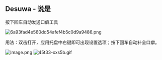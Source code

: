 ﻿## Desuwa - 说是
按下回车自动发送口癖工具

![6a93fad4e560dd54afef4b5c0d9a9486.png](https://s2.loli.net/2025/06/09/PgS3cvBi1wMkmzG.png)

用法：双击打开，应用托盘中右键即可出现设置选项；按下回车自动补全口癖。

![image.png](https://s2.loli.net/2025/06/09/hHGsjnXJD4fri67.png)
![45t33-xxs5b.gif](https://s2.loli.net/2025/06/09/PiVhTIBFCZA1d69.gif)
